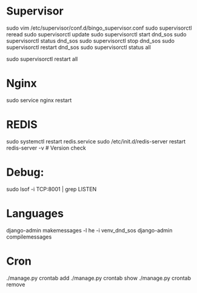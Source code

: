 # Supervisor
sudo vim /etc/supervisor/conf.d/bingo_supervisor.conf
sudo supervisorctl reread
sudo supervisorctl update
sudo supervisorctl start dnd_sos
sudo supervisorctl status dnd_sos
sudo supervisorctl stop dnd_sos
sudo supervisorctl restart dnd_sos
sudo supervisorctl status all

sudo supervisorctl restart all


# Nginx
sudo service nginx restart

# REDIS
sudo systemctl restart redis.service
sudo /etc/init.d/redis-server restart
redis-server -v  # Version check

# Debug:
sudo lsof -i TCP:8001 | grep LISTEN

# Languages
django-admin makemessages -l he -i venv_dnd_sos
django-admin compilemessages

# Cron
./manage.py crontab add 
./manage.py crontab show
./manage.py crontab remove

